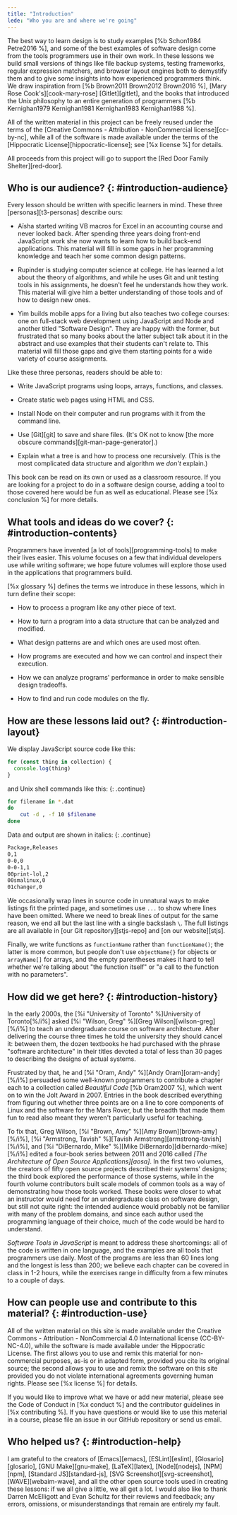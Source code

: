 ```yaml
---
title: "Introduction"
lede: "Who you are and where we're going"
---
```


The best way to learn design is to study examples [%b Schon1984 Petre2016 %],
and some of the best examples of software design come from
the tools programmers use in their own work.
In these lessons we build small versions of things like file backup systems,
testing frameworks,
regular expression matchers,
and browser layout engines
both to demystify them
and to give some insights into how experienced programmers think.
We draw inspiration from [%b Brown2011 Brown2012 Brown2016 %],
[Mary Rose Cook's][cook-mary-rose] [Gitlet][gitlet],
and the books that introduced the Unix philosophy to an entire generation of programmers
[%b Kernighan1979 Kernighan1981 Kernighan1983 Kernighan1988 %].

All of the written material in this project can be freely reused
under the terms of the [Creative Commons - Attribution - NonCommercial license][cc-by-nc],
while all of the software is made available under the terms of
the [Hippocratic License][hippocratic-license];
see [%x license %] for details.

All proceeds from this project will go to support the [Red Door Family Shelter][red-door].

## Who is our audience? {: #introduction-audience}

Every lesson should be written with specific learners in mind.
These three [personas][t3-personas] describe ours:

-   Aïsha started writing VB macros for Excel in an accounting course and never looked back.
    After spending three years doing front-end JavaScript work
    she now wants to learn how to build back-end applications.
    This material will fill in some gaps in her programming knowledge
    and teach her some common design patterns.

-   Rupinder is studying computer science at college.
    He has learned a lot about the theory of algorithms,
    and while he uses Git and unit testing tools in his assignments,
    he doesn't feel he understands how they work.
    This material will give him a better understanding of those tools
    and of how to design new ones.

-   Yim builds mobile apps for a living
    but also teaches two college courses:
    one on full-stack web development using JavaScript and Node
    and another titled "Software Design".
    They are happy with the former,
    but frustrated that so many books about the latter subject talk about it in the abstract
    and use examples that their students can't relate to.
    This material will fill those gaps
    and give them starting points for a wide variety of course assignments.

Like these three personas, readers should be able to:

-   Write JavaScript programs using loops, arrays, functions, and classes.

-   Create static web pages using HTML and CSS.

-   Install Node on their computer
    and run programs with it from the command line.

-   Use [Git][git] to save and share files.
    (It's OK not to know [the more obscure commands][git-man-page-generator].)

-   Explain what a tree is and how to process one recursively.
    (This is the most complicated data structure and algorithm we *don't* explain.)

This book can be read on its own or used as a classroom resource.
If you are looking for a project to do in a software design course,
adding a tool to those covered here would be fun as well as educational.
Please see [%x conclusion %] for more details.

## What tools and ideas do we cover? {: #introduction-contents}

Programmers have invented [a lot of tools][programming-tools] to make their lives easier.
This volume focuses on a few that individual developers use while writing software;
we hope future volumes
will explore those used in the applications that programmers build.

[%x glossary %] defines the terms we introduce in these lessons,
which in turn define their scope:

-   How to process a program like any other piece of text.

-   How to turn a program into a data structure that can be analyzed and modified.

-   What design patterns are and which ones are used most often.

-   How programs are executed and how we can control and inspect their execution.

-   How we can analyze programs' performance in order to make sensible design tradeoffs.

-   How to find and run code modules on the fly.

<div class="pagebreak"></div>

## How are these lessons laid out? {: #introduction-layout}

We display JavaScript source code like this:

```js
for (const thing in collection) {
  console.log(thing)
}
```

and Unix shell commands like this:
{: .continue}

```sh
for filename in *.dat
do
    cut -d , -f 10 $filename
done
```

Data and output are shown in italics:
{: .continue}

```txt
Package,Releases
0,1
0-0,0
0-0-1,1
00print-lol,2
00smalinux,0
01changer,0
```

We occasionally wrap lines in source code in unnatural ways to make listings fit the printed page,
and sometimes use `...` to show where lines have been omitted.
Where we need to break lines of output for the same reason,
we end all but the last line with a single backslash `\`.
The full listings are all available in [our Git repository][stjs-repo]
and [on our website][stjs].

Finally,
we write functions as `functionName` rather than `functionName()`;
the latter is more common,
but people don't use `objectName{}` for objects or `arrayName[]` for arrays,
and the empty parentheses makes it hard to tell
whether we're talking about "the function itself" or "a call to the function with no parameters".

## How did we get here? {: #introduction-history}

In the early 2000s,
the [%i "University of Toronto" %]University of Toronto[%/i%] asked [%i "Wilson, Greg" %][Greg Wilson][wilson-greg][%/i%]
to teach an undergraduate course on software architecture.
After delivering the course three times he told the university they should cancel it:
between them,
the dozen textbooks he had purchased with the phrase "software architecture" in their titles
devoted a total of less than 30 pages to describing the designs of actual systems.

<div class="pagebreak"></div>

Frustrated by that,
he and [%i "Oram, Andy" %][Andy Oram][oram-andy][%/i%] persuaded some well-known programmers to contribute a chapter each
to a collection called *Beautiful Code* [%b Oram2007 %],
which went on to win the Jolt Award in 2007.
Entries in the book described everything from figuring out whether three points are on a line
to core components of Linux
and the software for the Mars Rover,
but the breadth that made them fun to read
also meant they weren't particularly useful for teaching.

To fix that,
Greg Wilson, [%i "Brown, Amy" %][Amy Brown][brown-amy][%/i%],
[%i "Armstrong, Tavish" %][Tavish Armstrong][armstrong-tavish][%/i%],
and [%i "DiBernardo, Mike" %][Mike DiBernardo][dibernardo-mike][%/i%]
edited a four-book series between 2011 and 2016 called *[The Architecture of Open Source Applications][aosa]*.
In the first two volumes,
the creators of fifty open source projects described their systems' designs;
the third book explored the performance of those systems,
while in the fourth volume contributors built scale models of common tools
as a way of demonstrating how those tools worked.
These books were closer to what an instructor would need for an undergraduate class on software design,
but still not quite right:
the intended audience would probably not be familiar with many of the problem domains,
and since each author used the programming language of their choice,
much of the code would be hard to understand.

*Software Tools in JavaScript* is meant to address these shortcomings:
all of the code is written in one language,
and the examples are all tools that programmers use daily.
Most of the programs are less than 60 lines long and the longest is less than 200;
we believe each chapter can be covered in class in 1-2 hours,
while the exercises range in difficulty from a few minutes to a couple of days.

## How can people use and contribute to this material? {: #introduction-use}

All of the written material on this site is made available under the Creative
Commons - Attribution - NonCommercial 4.0 International license (CC-BY-NC-4.0),
while the software is made available under the Hippocratic License.  The first
allows you to use and remix this material for non-commercial purposes, as-is or
in adapted form, provided you cite its original source; the second allows you to
use and remix the software on this site provided you do not violate
international agreements governing human rights. Please see [%x license %]
for details.

If you would like to improve what we have or add new material, please see the
Code of Conduct in [%x conduct %] and the contributor guidelines in
[%x contributing %].  If you have questions or would like to use this material in
a course, please file an issue in our GitHub repository or send us email.

## Who helped us? {: #introduction-help}

I am grateful to the creators of [Emacs][emacs],
[ESLint][eslint],
[Glosario][glosario],
[GNU Make][gnu-make],
[LaTeX][latex],
[Node][nodejs],
[NPM][npm],
[Standard JS][standard-js],
[SVG Screenshot][svg-screenshot],
[WAVE][webaim-wave],
and all the other open source tools used in creating these lessons:
if we all give a little,
we all get a lot.
I would also like to thank Darren McElligott and Evan Schultz
for their reviews and feedback;
any errors, omissions, or misunderstandings that remain are entirely my fault.
